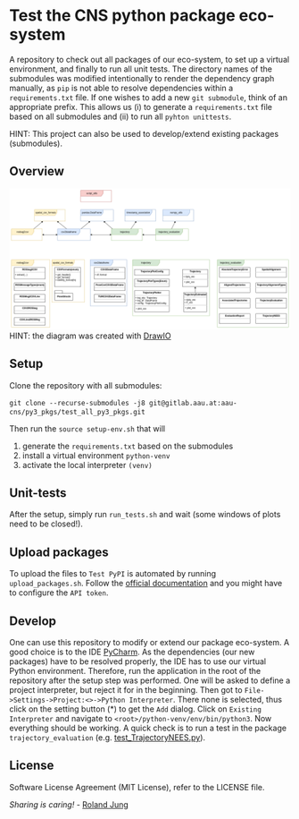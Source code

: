 #  Test the CNS python package eco-system 

A repository to check out all packages of our eco-system, to set up a virtual environment, and finally to run all unit tests. 
The directory names of the submodules was modified intentionally to render the dependency graph manually, as `pip` is not able to resolve dependencies within a `requirements.txt` file.
If one wishes to add a new `git submodule`, think of an appropriate prefix. 
This allows us (i) to generate a `requirements.txt` file based on all submodules and (ii) to run all `pyhton unittests`. 

HINT: This project can also be used to develop/extend existing packages (submodules). 

## Overview

![eco-system](./doc/pic/architecture.png)
HINT: the diagram was created with [DrawIO](https://drawio-app.com/)

## Setup 
Clone the repository with all submodules:
```
git clone --recurse-submodules -j8 git@gitlab.aau.at:aau-cns/py3_pkgs/test_all_py3_pkgs.git
```

Then run the `source setup-env.sh` that will
1) generate the `requirements.txt` based on the submodules
2) install a virtual environment `python-venv`
3) activate the local interpreter `(venv)`


## Unit-tests

After the setup, simply run `run_tests.sh` and wait (some windows of plots need to be closed!).

## Upload packages

To upload the files to `Test PyPI` is automated by running `upload_packages.sh`. 
Follow the [official documentation](https://packaging.python.org/tutorials/packaging-projects/) and you might have to configure the `API token`. 

## Develop 

One can use this repository to modify or extend our package eco-system. A good choice is to the IDE [PyCharm](https://www.jetbrains.com/pycharm/).
As the dependencies (our new packages) have to be resolved properly, the IDE has to use our virtual Python environment.
Therefore, run the application in the root of the repository after the setup step was performed.
One will be asked to define a project interpreter, but reject it for in the beginning. 
Then got to `File->Settings->Project:<>->Python Interpreter`. There none is selected, thus click on the setting button (*) to get the `Add` dialog.
Click on `Existing Interpreter` and navigate to `<root>/python-venv/env/bin/python3`. Now everything should be working.
A quick check is to run a test in the package `trajectory_evaluation` (e.g. [test_TrajectoryNEES.py](./pkgs/f_trajectory_evaluation/test/test_TrajectoryNEES.py)).


## License

Software License Agreement (MIT  License), refer to the LICENSE file.

*Sharing is caring!* - [Roland Jung](https://github.com/jungr-ait)  
